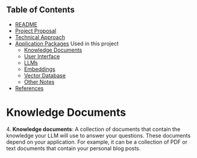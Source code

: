 ## Table of Contents

 - [README](../README.md)
 - [Project Proposal](project_proposal.md)
 - [Technical Approach](technical_approach.md)
 - [Application Packages](application_packages.md) Used in this project
   - [Knowledge Documents](knowledge_documents.md)
   - [User Interface](user_interface.md)
   - [LLMs](LLMs.md)
   - [Embeddings](embedding.md)
   - [Vector Database](vectorDB.md)
   - [Other Notes](misc_notes.md)
 - [References](references.md)


# Knowledge Documents

4\. **Knowledge documents**: A collection of documents that contain the knowledge your LLM will use to answer your questions. These documents depend on your application. For example, it can be a collection of PDF or text documents that contain your personal blog posts.